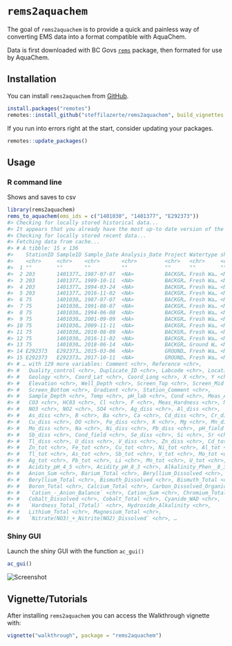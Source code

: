 
<!-- README.md is generated from README.Rmd. Please edit that file -->

# `rems2aquachem`

<!-- badges: start -->

<!-- [![Travis build status](https://travis-ci.org/steffilazerte/rems2aquachem.svg?branch=master)](https://travis-ci.org/steffilazerte/rems2aquachem) -->

<!-- badges: end -->

The goal of `rems2aquachem` is to provide a quick and painless way of
converting EMS data into a format compatible with AquaChem.

Data is first downloaded with BC Govs
[`rems`](http://github.com/bcgov/rems) package, then formated for use by
AquaChem.

## Installation

You can install `rems2aquachem` from
[GitHub](https://github.com/steffilazerte/rems2aquachem).

``` r
install.packages("remotes")
remotes::install_github("steffilazerte/rems2aquachem", build_vignettes = TRUE)
```

If you run into errors right at the start, consider updating your
packages.

``` r
remotes::update_packages()
```

## Usage

### R command line

Shows and saves to csv

``` r
library(rems2aquachem)
rems_to_aquachem(ems_ids = c("1401030", "1401377", "E292373"))
#> Checking for locally stored historical data...
#> It appears that you already have the most up-to date version of the historic ems data.
#> Checking for locally stored recent data...
#> Fetching data from cache...
#> # A tibble: 15 x 136
#>    StationID SampleID Sample_Date Analysis_Date Project Watertype shortWatertype
#>    <chr>     <chr>    <chr>       <chr>         <chr>   <chr>     <chr>         
#>  1 ""        ""       ""          ""            ""      ""        ""            
#>  2 203       1401377… 1987-07-07  <NA>          BACKGR… Fresh Wa… <NA>          
#>  3 203       1401377… 1989-10-11  <NA>          BACKGR… Fresh Wa… <NA>          
#>  4 203       1401377… 1994-03-24  <NA>          BACKGR… Fresh Wa… <NA>          
#>  5 203       1401377… 2016-11-02  <NA>          BACKGR… Fresh Wa… <NA>          
#>  6 75        1401030… 1987-07-07  <NA>          BACKGR… Fresh Wa… <NA>          
#>  7 75        1401030… 1991-08-07  <NA>          BACKGR… Fresh Wa… <NA>          
#>  8 75        1401030… 1994-06-08  <NA>          BACKGR… Fresh Wa… <NA>          
#>  9 75        1401030… 2001-09-09  <NA>          BACKGR… Fresh Wa… <NA>          
#> 10 75        1401030… 2009-11-11  <NA>          BACKGR… Fresh Wa… <NA>          
#> 11 75        1401030… 2010-08-09  <NA>          BACKGR… Fresh Wa… <NA>          
#> 12 75        1401030… 2016-11-02  <NA>          BACKGR… Fresh Wa… <NA>          
#> 13 75        1401030… 2018-06-14  <NA>          BACKGR… Ground W… <NA>          
#> 14 E292373   E292373… 2015-03-06  <NA>          GROUND… Fresh Wa… <NA>          
#> 15 E292373   E292373… 2017-10-11  <NA>          GROUND… Fresh Wa… <NA>          
#> # … with 129 more variables: Comment <chr>, Reference <chr>,
#> #   Quality_control <chr>, Duplicate_ID <chr>, Labcode <chr>, Location <chr>,
#> #   Geology <chr>, Coord_Lat <chr>, Coord_Long <chr>, X <chr>, Y <chr>,
#> #   Elevation <chr>, Well_Depth <chr>, Screen_Top <chr>, Screen_Mid <chr>,
#> #   Screen_Bottom <chr>, Gradient <chr>, Station_Comment <chr>,
#> #   Sample_Depth <chr>, Temp <chr>, pH_lab <chr>, Cond <chr>, Meas_Alk <chr>,
#> #   CO3 <chr>, HC03 <chr>, Cl <chr>, F <chr>, Meas_Hardness <chr>, NH4 <chr>,
#> #   NO3 <chr>, NO2 <chr>, SO4 <chr>, Ag_diss <chr>, Al_diss <chr>,
#> #   As_diss <chr>, B <chr>, Ba <chr>, Ca <chr>, Cd_diss <chr>, Cr_diss <chr>,
#> #   Cu_diss <chr>, DO <chr>, Fe_diss <chr>, K <chr>, Mg <chr>, Mn_diss <chr>,
#> #   Mo_diss <chr>, Na <chr>, Ni_diss <chr>, Pb_diss <chr>, pH_field <chr>,
#> #   Sb_diss <chr>, Cond_field <chr>, Se_diss <chr>, Si <chr>, Sr <chr>,
#> #   Tl_diss <chr>, U_diss <chr>, V_diss <chr>, Zn_diss <chr>, Cd_tot <chr>,
#> #   Zn_tot <chr>, Fe_tot <chr>, Cu_tot <chr>, Ni_tot <chr>, Al_tot <chr>,
#> #   Tl_tot <chr>, As_tot <chr>, Sb_tot <chr>, V_tot <chr>, Mo_tot <chr>,
#> #   Ag_tot <chr>, Pb_tot <chr>, Li <chr>, Mn_tot <chr>, U_tot <chr>, Br <chr>,
#> #   Acidity_pH_4_5 <chr>, Acidity_pH_8_3 <chr>, Alkalinity_Phen__8_3 <chr>,
#> #   Anion_Sum <chr>, Barium_Total <chr>, Beryllium_Dissolved <chr>,
#> #   Beryllium_Total <chr>, Bismuth_Dissolved <chr>, Bismuth_Total <chr>,
#> #   Boron_Total <chr>, Calcium_Total <chr>, Carbon_Dissolved_Organic <chr>,
#> #   `Cation_-_Anion_Balance` <chr>, Cation_Sum <chr>, Chromium_Total <chr>,
#> #   Cobalt_Dissolved <chr>, Cobalt_Total <chr>, Cyanide_WAD <chr>,
#> #   `Hardness_Total_(Total)` <chr>, Hydroxide_Alkalinity <chr>,
#> #   Lithium_Total <chr>, Magnesium_Total <chr>,
#> #   `Nitrate(NO3)_+_Nitrite(NO2)_Dissolved` <chr>, …
```

### Shiny GUI

Launch the shiny GUI with the function
`ac_gui()`

``` r
ac_gui()
```

![Screenshot](https://raw.githubusercontent.com/steffilazerte/rems2aquachem/master/inst/assets/screenshot.png)

## Vignette/Tutorials

After installing `rems2aquachem` you can access the Walkthrough vignette
with:

``` r
vignette("walkthrough", package = "rems2aquachem")
```
